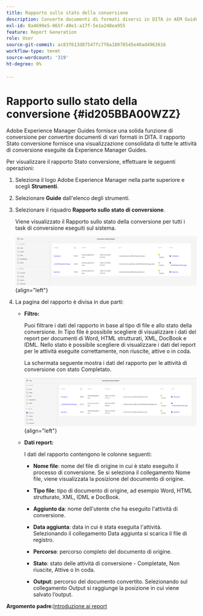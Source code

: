 ```yaml
---
title: Rapporto sullo stato della conversione
description: Converte documenti di formati diversi in DITA in AEM Guides. Scopri come aggiungere filtri e visualizzare un rapporto sullo stato della conversione.
exl-id: 0a4699e5-865f-40e1-a17f-5e1a248ea955
feature: Report Generation
role: User
source-git-commit: ac83f613d87547fc7f6a18070545e40ad4963616
workflow-type: tm+mt
source-wordcount: '319'
ht-degree: 0%

---
```


# Rapporto sullo stato della conversione {#id205BBA00WZZ}

Adobe Experience Manager Guides fornisce una solida funzione di conversione per convertire documenti di vari formati in DITA. Il rapporto Stato conversione fornisce una visualizzazione consolidata di tutte le attività di conversione eseguite da Experience Manager Guides.

Per visualizzare il rapporto Stato conversione, effettuare le seguenti operazioni:

1. Seleziona il logo Adobe Experience Manager nella parte superiore e scegli **Strumenti**.

1. Selezionare **Guide** dall&#39;elenco degli strumenti.

1. Selezionare il riquadro **Rapporto sullo stato di conversione**.

   Viene visualizzato il Rapporto sullo stato della conversione per tutti i task di conversione eseguiti sul sistema.

   ![](images/conversion-status-report-new.png){align="left"}

1. La pagina del rapporto è divisa in due parti:

   - **Filtro:**

     Puoi filtrare i dati del rapporto in base al tipo di file e allo stato della conversione. In Tipo file è possibile scegliere di visualizzare i dati del report per documenti di Word, HTML strutturati, XML, DocBook e IDML. Nello stato è possibile scegliere di visualizzare i dati del report per le attività eseguite correttamente, non riuscite, attive o in coda.

     La schermata seguente mostra i dati del rapporto per le attività di conversione con stato Completato.

     ![](images/conversion-report-failed-active-queued-new.png){align="left"}

   - **Dati report:**

     I dati del rapporto contengono le colonne seguenti:

      - **Nome file**: nome del file di origine in cui è stato eseguito il processo di conversione. Se si seleziona il collegamento Nome file, viene visualizzata la posizione del documento di origine.

      - **Tipo file**: tipo di documento di origine, ad esempio Word, HTML strutturato, XML, IDML e DocBook.

      - **Aggiunto da**: nome dell&#39;utente che ha eseguito l&#39;attività di conversione.

      - **Data aggiunta**: data in cui è stata eseguita l&#39;attività. Selezionando il collegamento Data aggiunta si scarica il file di registro.

      - **Percorso**: percorso completo del documento di origine.

      - **Stato**: stato delle attività di conversione - Completate, Non riuscite, Attive o In coda.

      - **Output**: percorso del documento convertito. Selezionando sul collegamento Output si raggiunge la posizione in cui viene salvato l’output.


**Argomento padre:**&#x200B;[&#x200B; Introduzione ai report](reports-intro.md)
